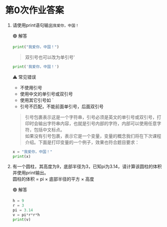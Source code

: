 # 第0次作业答案

1. 请使用print语句输出`我爱你，中国！`

    🟢 解答  
    ```python
    print("我爱你，中国！")
    ```
    >双引号也可以改为单引号'
    ```python
    print('我爱你，中国！')
    ```

    ⚠️ 常见错误
    - 不使用引号
    - 使用中文的单引号或双引号
    - 使用其它引号如 `
    - 引号不匹配，不能前面单引号，后面双引号
   >引号包裹表示这是一个字符串，引号必须是英文的单引号或双引号，打印时会输出字符串内容，也就是引号内部的字符，内部可以使用任意字符，包括中文标点。  
   >如果没有引号包裹，表示它是一个变量，变量的概念我们将在下次课程介绍。下面是打印变量的一个例子，效果也符合题目要求：

    ```python
    x = "我爱你，中国！"
    print(x)
    ```


2. 有一个圆柱，其高度为9，底部半径为3，已知pi为3.14，请计算该圆柱的体积并使用print输出。  
  圆柱的体积 = pi × 底部半径的平方 × 高度
  
   🟢 解答
    ```python
    h = 9
    r = 3
    pi = 3.14
    v = pi*r*r*h
    print(v)
    ```
